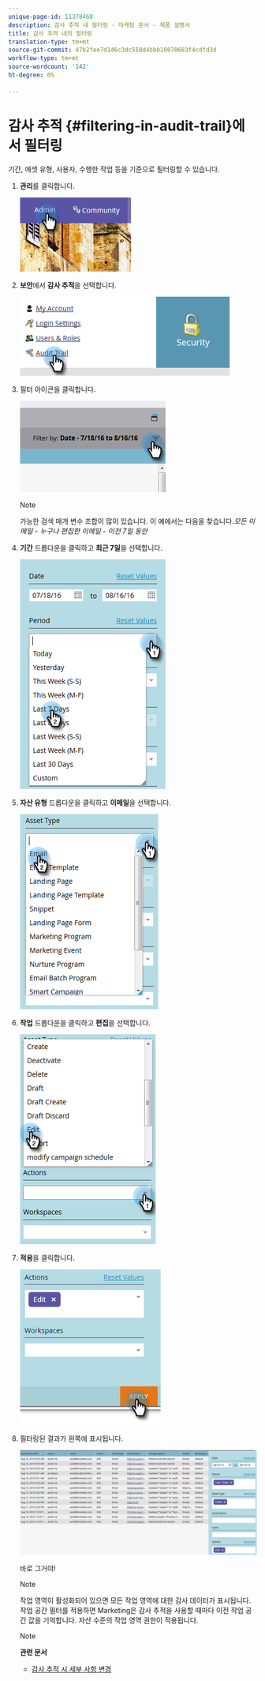 ```yaml
---
unique-page-id: 11378468
description: 감사 추적 내 필터링 - 마케팅 문서 - 제품 설명서
title: 감사 추적 내의 필터링
translation-type: tm+mt
source-git-commit: 47b2fee7d146c3dc558d4bbb10070683f4cdfd3d
workflow-type: tm+mt
source-wordcount: '142'
ht-degree: 0%

---
```



# 감사 추적 {#filtering-in-audit-trail}에서 필터링

기간, 에셋 유형, 사용자, 수행한 작업 등을 기준으로 필터링할 수 있습니다.

1. **관리**&#x200B;를 클릭합니다.

   ![](assets/one-1.png)

1. **보안**&#x200B;에서 **감사 추적**&#x200B;을 선택합니다.

   ![](assets/two-1.png)

1. 필터 아이콘을 클릭합니다.

   ![](assets/three.png)

   >[!NOTE]
   >
   >가능한 검색 매개 변수 조합이 많이 있습니다. 이 예에서는 다음을 찾습니다.*모든 이메일 - 누구나 편집한 이메일 - 이전 7일 동안*

1. **기간** 드롭다운을 클릭하고 **최근 7일**&#x200B;을 선택합니다.

   ![](assets/four.png)

1. **자산 유형** 드롭다운을 클릭하고 **이메일**&#x200B;을 선택합니다.

   ![](assets/five.png)

1. **작업** 드롭다운을 클릭하고 **편집**&#x200B;을 선택합니다.

   ![](assets/six.png)

1. **적용**&#x200B;을 클릭합니다.

   ![](assets/seven.png)

1. 필터링된 결과가 왼쪽에 표시됩니다.

   ![](assets/eight.png)

   바로 그거야!

   >[!NOTE]
   >
   >작업 영역이 활성화되어 있으면 모든 작업 영역에 대한 감사 데이터가 표시됩니다. 작업 공간 필터를 적용하면 Marketing은 감사 추적을 사용할 때마다 이전 작업 공간 값을 기억합니다. 자산 수준의 작업 영역 권한이 적용됩니다.

   >[!NOTE]
   >
   >**관련 문서**
   >
   >    
   >    
   >    * [감사 추적 시 세부 사항 변경](change-details-in-audit-trail.md)


